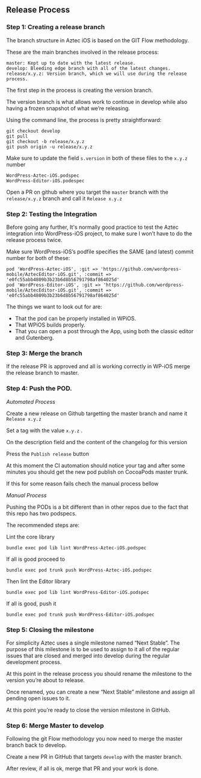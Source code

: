 ## Release Process ##

### Step 1: Creating a release branch ###

The branch structure in Aztec iOS is based on the GIT Flow methodology.

These are the main branches involved in the release process:
```
master: Kept up to date with the latest release.
develop: Bleeding edge branch with all of the latest changes.
release/x.y.z: Version branch, which we will use during the release process.
```
The first step in the process is creating the version branch.

The version branch is what allows work to continue in develop while also having a frozen snapshot of what we’re releasing.

Using the command line, the process is pretty straightforward:

```
git checkout develop
git pull
git checkout -b release/x.y.z
git push origin -u release/x.y.z
```

Make sure to update the field `s.version` in both of these files to the `x.y.z` number
```
WordPress-Aztec-iOS.podspec
WordPress-Editor-iOS.podespec
```

Open a PR on github where you target the `master` branch with the `release/x.y.z` branch and call it `Release x.y.z`


### Step 2: Testing the Integration ###

Before going any further, It's normally good practice to test the Aztec integration into WordPress-iOS project, to make sure I won’t have to do the release process twice.

Make sure WordPress-iOS’s podfile specifies the SAME (and latest) commit number for both of these:
```
pod 'WordPress-Aztec-iOS', :git => 'https://github.com/wordpress-mobile/AztecEditor-iOS.git', :commit => 'e0fc55abb4809b3b23b6d8b56791798af864025d'
pod 'WordPress-Editor-iOS', :git => 'https://github.com/wordpress-mobile/AztecEditor-iOS.git', :commit => 'e0fc55abb4809b3b23b6d8b56791798af864025d'
```
The things we want to look out for are:

- That the pod can be properly installed in WPiOS.
- That WPiOS builds properly.
- That you can open a post through the App, using both the classic editor and Gutenberg.

### Step 3: Merge the branch ###

If the release PR is approved and all is working correctly in WP-iOS merge the release branch to master.

### Step 4: Push the POD. ###

*Automated Process*

Create a new release on Github targetting the master branch and name it `Release x.y.z`

Set a tag with the value `x.y.z` .  

On the description field and the content of the changelog for this version

Press the `Publish release` button

At this moment the CI automation should notice your tag and after some minutes you should get the new pod publish on CocoaPods master trunk.

If this for some reason fails chech the manual process bellow

*Manual Process*

Pushing the PODs is a bit different than in other repos due to the fact that this repo has two podspecs.

The recommended steps are:

Lint the core library
```
bundle exec pod lib lint WordPress-Aztec-iOS.podspec
```

If all is good proceed to
```
bundle exec pod trunk push WordPress-Aztec-iOS.podspec
```

Then lint the Editor library
```
bundle exec pod lib lint WordPress-Editor-iOS.podspec
```

If all is good, push it
```
bundle exec pod trunk push WordPress-Editor-iOS.podspec
```

### Step 5: Closing the milestone ###

For simplicity Aztec uses a single milestone named “Next Stable”. The purpose of this milestone is to be used to assign to it all of the regular issues that are closed and merged into develop during the regular development process.

At this point in the release process you should rename the milestone to the version you’re about to release.

Once renamed, you can create a new “Next Stable” milestone and assign all pending open issues to it.

At this point you’re ready to close the version milestone in GitHub.

### Step 6: Merge Master to develop ###

Following the git Flow methodology you now need to merge the master branch back to develop.

Create a new PR in GitHub that targets `develop` with the master branch.

After review, if all is ok, merge that PR and your work is done.
